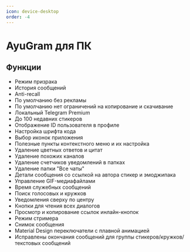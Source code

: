 ```yaml
---
icon: device-desktop
order: -4
---
```


# AyuGram для ПК

## Функции

-	Режим призрака
-	История сообщений
-	Anti-recall
-	По умолчанию без рекламы
-	По умолчанию нет ограничений на копирование и скачивание
-	Локальный Telegram Premium
-	До 100 недавних стикеров
-	Отображение ID пользователя в профиле
-	Настройка шрифта кода
-	Выбор иконок приложения
-	Полезные пункты контекстного меню и их настройка
-	Удаление цветных ответов и цитат
-	Удаление похожих каналов
-	Удаление счетчиков уведомлений в папках
-	Удаление папки "Все чаты"
-	Детали сообщения со ссылкой на автора стикер и эмоджипака
-	Управление GIF-медиафайлами
-	Время служебных сообщений
-	Поиск голосовых и кружков
-	Уведомления сверху по центру
-	Кнопки для чтения всех диалогов
-	Просмотр и копирование ссылок инлайн-кнопок
-	Режим стримера
-	Снимок сообщения
-	Material Design переключатели с плавной анимацией
-	Исправлены окончания сообщений для группы стикеров/кружков/текстовых сообщений

